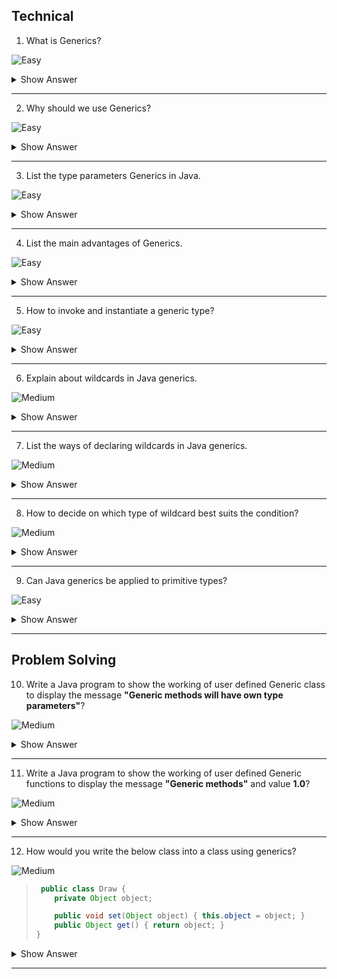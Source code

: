 ## Technical

1. What is Generics?

![Easy](https://github.com/revaturelabs/interviewquestions/blob/dev/ComplexityTags/simple%20(2).svg)

<details><summary> Show Answer </summary>

<blockquote>

It forces the Java programmer to store specific type of objects to make it type-safe which makes the code stable by detecting the bugs at compile time.

Before generics, we can store any type of objects in the collection, i.e., non-generic. 


</blockquote>

</details>


---

2. Why should we use Generics?

![Easy](https://github.com/revaturelabs/interviewquestions/blob/dev/ComplexityTags/simple%20(2).svg)

<details><summary> Show Answer </summary>

<blockquote>

The Object is the superclass of all other classes, and Object reference can refer to any object which leads to lack of type safety. So, we should use Generic to make it type safe. 

<b>Example</b>: The  `HashSet`, `ArrayList`, `HashMap` classes in collections  will use generics.

</blockquote>

</details>



---

3. List the type parameters Generics in Java.

![Easy](https://github.com/revaturelabs/interviewquestions/blob/dev/ComplexityTags/simple%20(2).svg)

<details><summary> Show Answer </summary>

<blockquote>

The common type parameters used are:

`T` – Type

`E` – Element

`K` – Key

`N` – Number

`V` – Value

</blockquote>
</details>



---

4. List the main advantages of Generics.

![Easy](https://github.com/revaturelabs/interviewquestions/blob/dev/ComplexityTags/simple%20(2).svg)

<details><summary> Show Answer </summary>

<blockquote>

- <b>Type-safety</b>-should have single type of objects in generics.
- <b>Type casting is not required</b>-No need to typecast the object.
- <b>Compile-Time Checking</b>-Since it checks at compile time, error will not occur at run time.

</blockquote>

</details>



---

5. How to invoke and instantiate a generic type?

![Easy](https://github.com/revaturelabs/interviewquestions/blob/dev/ComplexityTags/simple%20(2).svg)

<details><summary> Show Answer </summary>

<blockquote>

- For `generic type invocation`, we should replace `T` with some concrete value, such as `Integer`. Like a normal invocation instead of passing an argument to a method, you are passing a `type argument — Integer`. The `integerBox` will hold the reference. An invocation of a generic type is generally known as a <b>parameterized type</b>.

    `Draw<Integer> integerBox;`

- To instantiate the class, will use `new` keyword, but we should place `<Integer>` between the class name and the parenthesis

    `Draw<Integer> integerBox = new Box<Integer>();`

</details>

</blockquote>

---
6. Explain about wildcards in Java generics.

![Medium](https://github.com/revaturelabs/interviewquestions/blob/dev/ComplexityTags/Medium%20(2).svg)

<details><summary> Show Answer </summary>

<blockquote>

- Wildcard element means any type represented by the `? (question mark)` symbol. It can be used as a type 
  of a parameter, field, return type, or local variable.
- If we write `<? extends Number>`, it means any child class of Number, e.g., Integer, Float, and 
  double. Now we can call the method of Number class through any child class object.

 </blockquote>
 
</details>

---

7. List the ways of declaring wildcards in Java generics.

![Medium](https://github.com/revaturelabs/interviewquestions/blob/dev/ComplexityTags/Medium%20(2).svg)

<details><summary> Show Answer </summary>

<blockquote>

- It can be used in three ways −

    - <b>Upper bound Wildcard</b> − `? extends Type`.

    - <b>Lower bound Wildcard</b> − `? super Type`.

    - <b>Unbounded Wildcard</b>− `?`

 </blockquote>
 
</details>

---

8. How to decide on which type of wildcard best suits the condition?

![Medium](https://github.com/revaturelabs/interviewquestions/blob/dev/ComplexityTags/Medium%20(2).svg)

<details><summary> Show Answer </summary>

<blockquote>

- It is based on the type of parameters passed to a method as <b>in</b> and <b>out</b> parameter.
    - <b>in variable</b> −which provides data to the code. For example, copy(src, dest). Here, src acts as <b>in variable</b> data to be copied.

    - <b>out variable</b> −which holds data updated by the code. For example, copy(src, dest). Here, dest acts as <b>out variable</b> having copied data.

 </blockquote>
 
</details>

---

9. Can Java generics be applied to primitive types?

![Easy](https://github.com/revaturelabs/interviewquestions/blob/dev/ComplexityTags/simple%20(2).svg)

<details><summary> Show Answer </summary>

<blockquote>

No 

 </blockquote>

<details><summary> Explanation </summary>

<blockquote>

Java generics cannot be applied to primitive types, because the parameters in generics are of non-primitive data types.
 
</blockquote>
 
</details>

</details>

--- 

## Problem Solving

10. Write a Java program to show the working of user defined Generic class to display the message <b>"Generic methods will have own type parameters"</b>?

![Medium](https://github.com/revaturelabs/interviewquestions/blob/dev/ComplexityTags/Medium%20(2).svg)

<details><summary> Show Answer </summary>

<blockquote>

``` java

class Test<T> {
    T obj;
    Test(T obj) { this.obj = obj; } // constructor
    public T getObject() { return this.obj; }
}
class Main {
    public static void main(String[] args)
    {
        Test<String> sObj
            = new Test<String>("Generic methods will have own type parameters");
        System.out.println(sObj.getObject());
    }
}
```
 </blockquote>
<details><summary> Explanation </summary>

<blockquote>

 - used `< >` to specify Parameter type and an object of type `T` is declared. By creating an instance of String type to display the mentioned message.

</blockquote>

 
</details>

</details>

---

11. Write a Java program to show the working of user defined Generic functions to display the message <b>"Generic methods"</b> and value <b>1.0</b>?

![Medium](https://github.com/revaturelabs/interviewquestions/blob/dev/ComplexityTags/Medium%20(2).svg)

<details><summary> Show Answer </summary>

<blockquote>

``` java

class Test {
    static <T> void genericDisplay(T element)
    {
        System.out.println(element.getClass().getName()
                           + " = " + element);
    }
    public static void main(String[] args)
    {
        genericDisplay("Generics methods");
        genericDisplay(1.0);
    }
}
```

 </blockquote>
<details><summary> Explanation </summary>

<blockquote>

 `genericDisplay` is the generic method with parametrized type using string and double type to display the message.

 </blockquote>
 
</details>

</details>

---
12. How would you write the below class into a class using generics?

![Medium](https://github.com/revaturelabs/interviewquestions/blob/dev/ComplexityTags/Medium%20(2).svg)

<blockquote>

``` java
 public class Draw {
    private Object object;

    public void set(Object object) { this.object = object; }
    public Object get() { return object; }
}
```
</blockquote>

<details><summary> Show Answer </summary>

<blockquote>

``` java

public class Draw<T> {
    private T t;

    public void set(T t) { this.t = t; }
    public T get() { return t; }
}

```
</blockquote>

<details><summary> Explanation </summary>

<blockquote>

- In the class Draw<T> introduces the type variable, T, that can be used anywhere inside the class.
- All occurrences of `object` is changed with the type variable `<T>` which can be of any primitive type.


</blockquote>

</details>

</details>


---

